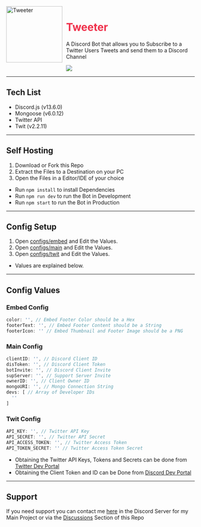 <img width="150" height="150" align="left" style="float: left; margin: 0 10px 10px 0;" alt="Tweeter" src="https://cdn.discordapp.com/attachments/653733403841134600/967953913754042428/Tweeter.jpeg">

<h1 style="color: #EF314B;">Tweeter</h1>
A Discord Bot that allows you to Subscribe to a Twitter Users Tweets and send them to a Discord Channel

<a href='https://infinitybotlist.com/bots/967948529593122857' title='widget'> <img src='https://infinitybots.gg/bots/967948529593122857/widget?size=large'></img></a>

---

## Tech List
- Discord.js (v13.6.0)
- Mongoose (v6.0.12)
- Twitter API
- Twit (v2.2.11)

---

## Self Hosting
1. Download or Fork this Repo
2. Extract the Files to a Destination on your PC
3. Open the Files in a Editor/IDE of your choice

- Run `npm install` to install Dependencies
- Run `npm run dev` to run the Bot in Development
- Run `npm start` to run the Bot in Production 

---

## Config Setup
1. Open [configs/embed](./configs/embed.js) and Edit the Values.
2. Open [configs/main](./configs/main.js) and Edit the Values.
3. Open [configs/twit](./configs/twit.js) and Edit the Values.

- Values are explained below.

---

## Config Values

### Embed Config

```js
color: '', // Embed Footer Color should be a Hex
footerText: '', // Embed Footer Content should be a String
footerIcon: '' // Embed Thumbnail and Footer Image should be a PNG
```

### Main Config

```js
clientID: '', // Discord Client ID
disToken: '', // Discord Client Token
botInvite: '', // Discord Client Invite
supServer: '', // Support Server Invite
ownerID: '', // Client Owner ID
mongoURI: '', // Mongo Connection String
devs: [ // Array of Developer IDs
  ''
]
```

### Twit Config

```js
API_KEY: '', // Twitter API Key
API_SECRET: '', // Twitter API Secret
API_ACCESS_TOKEN: '', // Twitter Access Token
API_TOKEN_SECRET: '' // Twitter Access Token Secret
```

- Obtaining the Twitter API Keys, Tokens and Secrets can be done from [Twitter Dev Portal](https://developer.twitter.com/en/portal/dashboard)
- Obtaining the Client Token and ID can be Done from [Discord Dev Portal](https://discord.com/developers/applications)

---

## Support
If you need support you can contact me [here](https://linkcord.bio/discord) in the Discord Server for my Main Project or via the [Discussions](https://github.com/TheRealToxicDev/Tweeter/discussions) Section of this Repo

